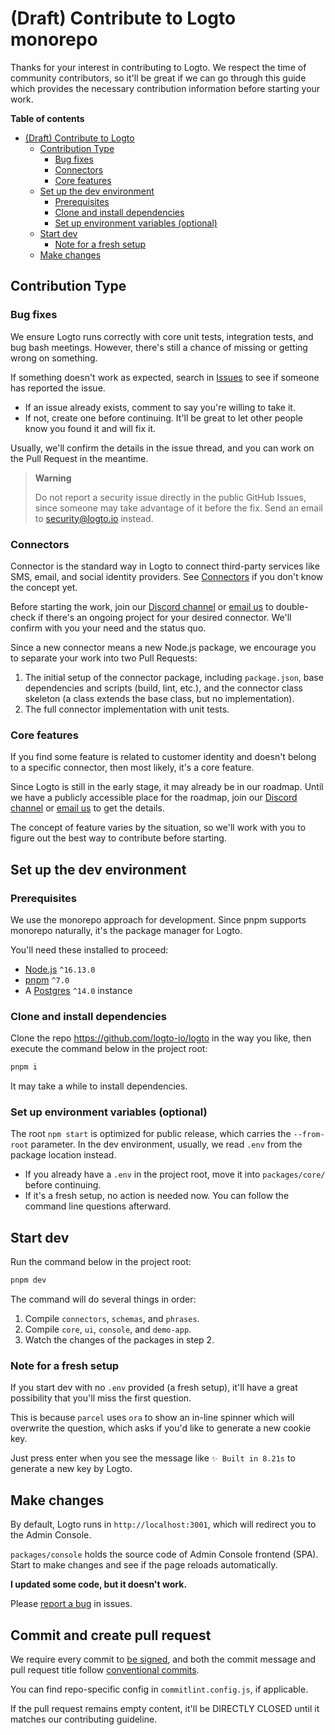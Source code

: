 # (Draft) Contribute to Logto monorepo

Thanks for your interest in contributing to Logto. We respect the time of community contributors, so it'll be great if we can go through this guide which provides the necessary contribution information before starting your work.

**Table of contents**

- [(Draft) Contribute to Logto](#draft-contribute-to-logto)
  - [Contribution Type](#contribution-type)
    - [Bug fixes](#bug-fixes)
    - [Connectors](#connectors)
    - [Core features](#core-features)
  - [Set up the dev environment](#set-up-the-dev-environment)
    - [Prerequisites](#prerequisites)
    - [Clone and install dependencies](#clone-and-install-dependencies)
    - [Set up environment variables (optional)](#set-up-environment-variables-optional)
  - [Start dev](#start-dev)
    - [Note for a fresh setup](#note-for-a-fresh-setup)
  - [Make changes](#make-changes)

## Contribution Type

### Bug fixes

We ensure Logto runs correctly with core unit tests, integration tests, and bug bash meetings. However, there's still a chance of missing or getting wrong on something.

If something doesn't work as expected, search in [Issues](https://github.com/logto-io/logto/issues) to see if someone has reported the issue.

- If an issue already exists, comment to say you're willing to take it.
- If not, create one before continuing. It'll be great to let other people know you found it and will fix it.

Usually, we'll confirm the details in the issue thread, and you can work on the Pull Request in the meantime.

> **Warning**
> 
> Do not report a security issue directly in the public GitHub Issues, since someone may take advantage of it before the fix. Send an email to [security@logto.io](mailto:security@logto.io) instead.

### Connectors

Connector is the standard way in Logto to connect third-party services like SMS, email, and social identity providers. See [Connectors](https://docs.logto.io/docs/references/connectors/) if you don't know the concept yet.

Before starting the work, join our [Discord channel](https://discord.gg/cyWnux4cH6) or [email us](mailto:contact@logto.io) to double-check if there's an ongoing project for your desired connector. We'll confirm with you your need and the status quo.

Since a new connector means a new Node.js package, we encourage you to separate your work into two Pull Requests:

1. The initial setup of the connector package, including `package.json`, base dependencies and scripts (build, lint, etc.), and the connector class skeleton (a class extends the base class, but no implementation).
2. The full connector implementation with unit tests.

### Core features

If you find some feature is related to customer identity and doesn't belong to a specific connector, then most likely, it's a core feature.

Since Logto is still in the early stage, it may already be in our roadmap. Until we have a publicly accessible place for the roadmap, join our [Discord channel](https://discord.gg/cyWnux4cH6) or [email us](mailto:contact@logto.io) to get the details.

The concept of feature varies by the situation, so we'll work with you to figure out the best way to contribute before starting.

## Set up the dev environment

### Prerequisites

We use the monorepo approach for development. Since pnpm supports monorepo naturally, it's the package manager for Logto.

You'll need these installed to proceed:

- [Node.js](https://nodejs.org/) `^16.13.0`
- [pnpm](https://pnpm.io/) `^7.0`
- A [Postgres](https://postgresql.org/) `^14.0` instance

### Clone and install dependencies

Clone the repo https://github.com/logto-io/logto in the way you like, then execute the command below in the project root:

```bash
pnpm i
```

It may take a while to install dependencies.

### Set up environment variables (optional)

The root `npm start` is optimized for public release, which carries the `--from-root` parameter. In the dev environment, usually, we read `.env` from the package location instead.

- If you already have a `.env` in the project root, move it into `packages/core/` before continuing.
- If it's a fresh setup, no action is needed now. You can follow the command line questions afterward.

## Start dev

Run the command below in the project root:

```bash
pnpm dev
```

The command will do several things in order:

1. Compile `connectors`, `schemas`, and `phrases`.
2. Compile `core`, `ui`, `console`, and `demo-app`.
3. Watch the changes of the packages in step 2.

### Note for a fresh setup

If you start dev with no `.env` provided (a fresh setup), it'll have a great possibility that you'll miss the first question.

This is because `parcel` uses `ora` to show an in-line spinner which will overwrite the question, which asks if you'd like to generate a new cookie key.

Just press enter when you see the message like `✨ Built in 8.21s` to generate a new key by Logto.

## Make changes

By default, Logto runs in `http://localhost:3001`, which will redirect you to the Admin Console.

`packages/console` holds the source code of Admin Console frontend (SPA). Start to make changes and see if the page reloads automatically.

**I updated some code, but it doesn't work.**

Please [report a bug](https://github.com/logto-io/logto/issues/new/choose) in issues.

## Commit and create pull request

We require every commit to [be signed](https://docs.github.com/en/authentication/managing-commit-signature-verification/signing-commits), and both the commit message and pull request title follow [conventional commits](https://www.conventionalcommits.org/en/v1.0.0/#summary).

You can find repo-specific config in `commitlint.config.js`, if applicable.

If the pull request remains empty content, it'll be DIRECTLY CLOSED until it matches our contributing guideline.
